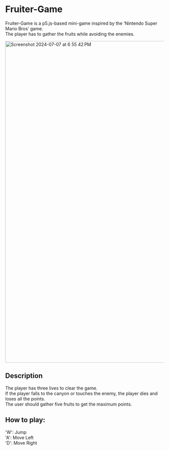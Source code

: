 # Fruiter-Game

Fruiter-Game is a p5.js-based mini-game inspired by the ‘Nintendo Super Mario Bros’ game.<br>
The player has to gather the fruits while avoiding the enemies.

<img width="1020" alt="Screenshot 2024-07-07 at 6 55 42 PM" src="https://github.com/junseok03/Fruiter-Game/assets/151435171/5bc4e58d-ca37-48bc-9571-78dfb7584ef4">

## Description
The player has three lives to clear the game.<br>
If the player falls to the canyon or touches the enemy, the player dies and loses all the points.<br>
The user should gather five fruits to get the maximum points.

## How to play:
'W': Jump<br>
'A': Move Left <br>
'D': Move Right 

